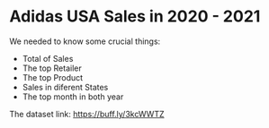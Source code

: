 #  Adidas USA Sales in 2020 - 2021

We needed to know some crucial things:

- Total of Sales 
- The top Retailer
- The top Product
- Sales in diferent States
- The top month in both year


The dataset link: https://buff.ly/3kcWWTZ

